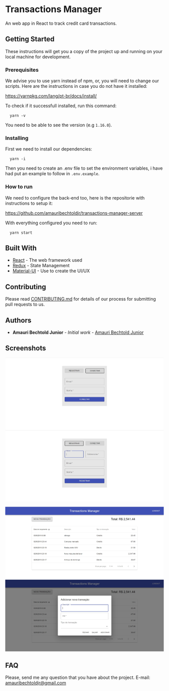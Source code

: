 # Transactions Manager

An web app in React to track credit card transactions.

## Getting Started

These instructions will get you a copy of the project up and running on your local machine for development.

### Prerequisites

We advise you to use yarn instead of npm, or, you will need to change our scripts.
Here are the instructions in case you do not have it installed:

https://yarnpkg.com/lang/pt-br/docs/install/

To check if it successfull installed, run this command:

```
  yarn -v
```

You need to be able to see the version (e.g `1.16.0`).

### Installing

First we need to install our dependencies:

```
  yarn -i
```

Then you need to create an .env file to set the environment variables, i have had put an example to follow in `.env.example`.

### How to run

We need to configure the back-end too, here is the repositorie with instructions to setup it:

https://github.com/amauribechtoldjr/transactions-manager-server

With everything configured you need to run:

```
  yarn start
```

## Built With

- [React](https://pt-br.reactjs.org/) - The web framework used
- [Redux](https://redux.js.org/) - State Management
- [Material-UI](https://material-ui.com/) - Use to create the UI/UX

## Contributing

Please read [CONTRIBUTING.md](https://github.com/amauribechtoldjr/transactions-manager-client/blob/master/CONTRIBUTING.md) for details of our process for submitting pull requests to us.

## Authors

- **Amauri Bechtold Junior** - _Initial work_ - [Amauri Bechtold Junior](https://github.com/amauribechtoldjr/)

## Screenshots

![alt text](https://github.com/amauribechtoldjr/transactions-manager-client/blob/master/app-screens/signin.jpg)
![alt text](https://github.com/amauribechtoldjr/transactions-manager-client/blob/master/app-screens/signup.jpg)

![alt text](https://github.com/amauribechtoldjr/transactions-manager-client/blob/master/app-screens/transactions.jpg)
![alt text](https://github.com/amauribechtoldjr/transactions-manager-client/blob/master/app-screens/add-transaction.jpg)

## FAQ

Please, send me any question that you have about the project.
E-mail: amauribechtoldjr@gmail.com
